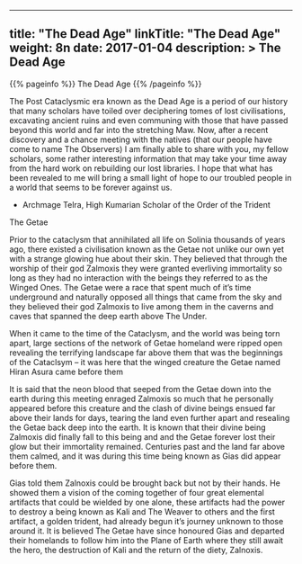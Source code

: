 
---
title: "The Dead Age"
linkTitle: "The Dead Age"
weight: 8n
date: 2017-01-04
description: >
 The Dead Age
---

{{% pageinfo %}}
The Dead Age
{{% /pageinfo %}}

The Post Cataclysmic era known as the Dead Age is a period of our history that many scholars have toiled over deciphering tomes of lost civilisations, excavating ancient ruins and even communing with those that have passed beyond this world and far into the stretching Maw. Now, after a recent discovery and a chance meeting with the natives (that our people have come to name The Observers) I am finally able to share with you, my fellow scholars, some rather interesting information that may take your time away from the hard work on rebuilding our lost libraries. I hope that what has been revealed to me will bring a small light of hope to our troubled people in a world that seems to be forever against us.

- Archmage Telra, High Kumarian Scholar of the Order of the Trident

The Getae

Prior to the cataclysm that annihilated all life on Solinia thousands of years ago, there existed a civilisation known as the Getae not unlike our own yet with a strange glowing hue about their skin. They believed that through the worship of their god Zalmoxis they were granted everliving immortality so long as they had no interaction with the beings they referred to as the Winged Ones. The Getae were a race that spent much of it’s time underground and naturally opposed all things that came from the sky and they believed their god Zalmoxis to live among them in the caverns and caves that spanned the deep earth above The Under.

When it came to the time of the Cataclysm, and the world was being torn apart, large sections of the network of Getae homeland were ripped open revealing the terrifying landscape far above them that was the beginnings of the Cataclsym – it was here that the winged creature the Getae named Hiran Asura came before them

It is said that the neon blood that seeped from the Getae down into the earth during this meeting enraged Zalmoxis so much that he personally appeared before this creature and the clash of divine beings ensued far above their lands for days, tearing the land even further apart and resealing the Getae back deep into the earth. It is known that their divine being Zalmoxis did finally fall to this being and and the Getae forever lost their glow but their immortality remained. Centuries past and the land far above them calmed, and it was during this time being known as Gias did appear before them.

Gias told them Zalnoxis could be brought back but not by their hands. He showed them a vision of the coming together of four great elemental artifacts that could be wielded by one alone, these artifacts had the power to destroy a being known as Kali and The Weaver to others and the first artifact, a golden trident, had already begun it’s journey unknown to those around it. It is believed The Getae have since honoured Gias and departed their homelands to follow him into the Plane of Earth where they still await the hero, the destruction of Kali and the return of the diety, Zalnoxis.
